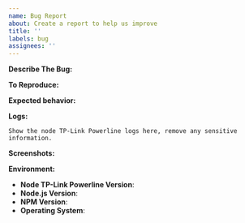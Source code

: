 ```yaml
---
name: Bug Report
about: Create a report to help us improve
title: ''
labels: bug
assignees: ''
---
```


<!-- You must use the issue template below when submitting a bug -->

**Describe The Bug:**
<!-- A clear and concise description of what the bug is. -->

**To Reproduce:**
<!-- Steps to reproduce the behavior. -->

**Expected behavior:**
<!-- A clear and concise description of what you expected to happen. -->

**Logs:**

```
Show the node TP-Link Powerline logs here, remove any sensitive information.
```

**Screenshots:**
<!-- If applicable, add screenshots to help explain your problem. -->

**Environment:**

* **Node TP-Link Powerline Version**:
* **Node.js Version**: <!-- node -v -->
* **NPM Version**: <!-- npm -v -->
* **Operating System**: <!-- Raspbian / Ubuntu / Debian / Windows / macOS / Docker -->

<!-- Click the "Preview" tab before you submit to ensure the formatting is correct. -->